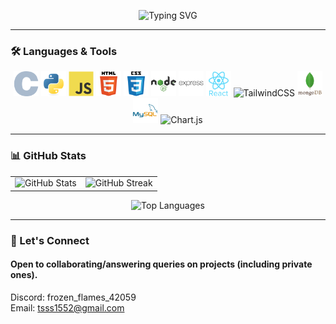 

<!-- Clean Typing Animation -->
<p align="center">
  <img src="https://readme-typing-svg.herokuapp.com?font=Fira+Code&size=32&duration=2500&pause=600&color=36BCF7&center=true&vCenter=true&width=435&lines=Hi+👋,+I'm+Tejas;Fullstack+Developer" alt="Typing SVG" />
</p>

---

### 🛠 Languages & Tools
<p align="center">
  <img src="https://raw.githubusercontent.com/devicons/devicon/master/icons/c/c-original.svg" width="40" height="40" alt="C"/>
  <img src="https://raw.githubusercontent.com/devicons/devicon/master/icons/python/python-original.svg" width="40" height="40" alt="Python"/>
  <img src="https://raw.githubusercontent.com/devicons/devicon/master/icons/javascript/javascript-original.svg" width="40" height="40" alt="JavaScript"/>
  <img src="https://raw.githubusercontent.com/devicons/devicon/master/icons/html5/html5-original-wordmark.svg" width="40" height="40" alt="HTML5"/>
  <img src="https://raw.githubusercontent.com/devicons/devicon/master/icons/css3/css3-original-wordmark.svg" width="40" height="40" alt="CSS3"/>
  <img src="https://raw.githubusercontent.com/devicons/devicon/master/icons/nodejs/nodejs-original-wordmark.svg" width="40" height="40" alt="Node.js"/>
  <img src="https://raw.githubusercontent.com/devicons/devicon/master/icons/express/express-original-wordmark.svg" width="40" height="40" alt="Express.js"/>
  <img src="https://raw.githubusercontent.com/devicons/devicon/master/icons/react/react-original-wordmark.svg" width="40" height="40" alt="React"/>
  <img src="https://www.vectorlogo.zone/logos/tailwindcss/tailwindcss-icon.svg" width="40" height="40" alt="TailwindCSS"/>
  <img src="https://raw.githubusercontent.com/devicons/devicon/master/icons/mongodb/mongodb-original-wordmark.svg" width="40" height="40" alt="MongoDB"/>
  <img src="https://raw.githubusercontent.com/devicons/devicon/master/icons/mysql/mysql-original-wordmark.svg" width="40" height="40" alt="MySQL"/>
  <img src="https://www.chartjs.org/media/logo-title.svg" width="40" height="40" alt="Chart.js"/>
</p>

---

### 📊 GitHub Stats
<div align="center">

| | |
|---|---|
| <img src="https://github-readme-stats.vercel.app/api?username=tejass1233&show_icons=true&theme=tokyonight&hide_border=true" alt="GitHub Stats" height="160"/> | <img src="https://github-readme-streak-stats.herokuapp.com?user=tejass1233&theme=tokyonight&hide_border=true" alt="GitHub Streak" height="160"/> |

</div>

<p align="center">
  <img src="https://github-readme-stats.vercel.app/api/top-langs/?username=tejass1233&layout=compact&theme=tokyonight&hide_border=true" alt="Top Languages" />
</p>


---

### 🤝 Let's Connect

  #### Open to collaborating/answering queries on projects (including private ones).  



  Discord:  frozen_flames_42059<br/>
  Email: tsss1552@gmail.com

